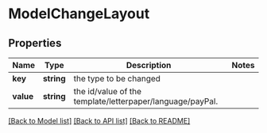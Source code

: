 # ModelChangeLayout

## Properties
Name | Type | Description | Notes
------------ | ------------- | ------------- | -------------
**key** | **string** | the type to be changed | 
**value** | **string** | the id/value of the template/letterpaper/language/payPal. | 

[[Back to Model list]](../../README.md#documentation-for-models) [[Back to API list]](../../README.md#documentation-for-api-endpoints) [[Back to README]](../../README.md)

